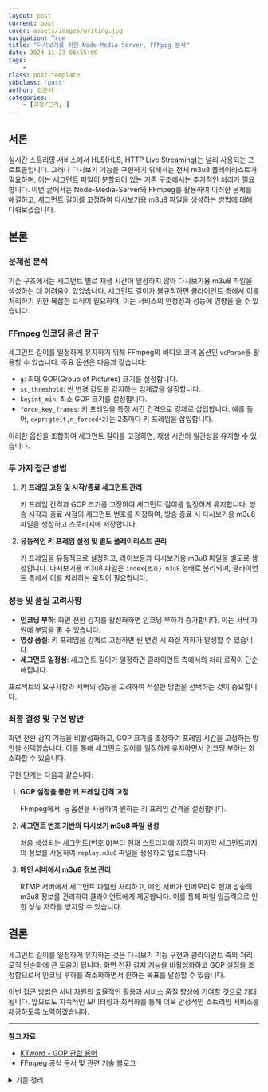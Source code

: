 ```yaml
---
layout: post
current: post
cover: assets/images/writing.jpg
navigation: True
title: "다시보기를 위한 Node-Media-Server, FFMpeg 분석"
date: 2024-11-23 06:55:00
tags:
    - 
class: post-template
subclass: 'post'
author: 김준서
categories:
    - [과정/근거, ]
---
```



## 서론


실시간 스트리밍 서비스에서 HLS(HLS, HTTP Live Streaming)는 널리 사용되는 프로토콜입니다. 그러나 다시보기 기능을 구현하기 위해서는 전체 m3u8 플레이리스트가 필요하며, 이는 세그먼트 파일이 분할되어 있는 기존 구조에서는 추가적인 처리가 필요합니다. 이번 글에서는 Node-Media-Server와 FFmpeg를 활용하여 이러한 문제를 해결하고, 세그먼트 길이를 고정하여 다시보기용 m3u8 파일을 생성하는 방법에 대해 다뤄보겠습니다.


## 본론


### 문제점 분석


기존 구조에서는 세그먼트 별로 재생 시간이 일정하지 않아 다시보기용 m3u8 파일을 생성하는 데 어려움이 있었습니다. 세그먼트 길이가 불규칙하면 클라이언트 측에서 이를 처리하기 위한 복잡한 로직이 필요하며, 이는 서비스의 안정성과 성능에 영향을 줄 수 있습니다.


### FFmpeg 인코딩 옵션 탐구


세그먼트 길이를 일정하게 유지하기 위해 FFmpeg의 비디오 코덱 옵션인 `vcParam`을 활용할 수 있습니다. 주요 옵션은 다음과 같습니다:

- `g`: 최대 GOP(Group of Pictures) 크기를 설정합니다.
- `sc_threshold`: 씬 변경 감도를 감지하는 임계값을 설정합니다.
- `keyint_min`: 최소 GOP 크기를 설정합니다.
- `force_key_frames`: 키 프레임을 특정 시간 간격으로 강제로 삽입합니다. 예를 들어, `expr:gte(t,n_forced*2)`는 2초마다 키 프레임을 삽입합니다.

이러한 옵션을 조합하여 세그먼트 길이를 고정하면, 재생 시간의 일관성을 유지할 수 있습니다.


### 두 가지 접근 방법

1. **키 프레임 고정 및 시작/종료 세그먼트 관리**

	키 프레임 간격과 GOP 크기를 고정하여 세그먼트 길이를 일정하게 유지합니다. 방송 시작과 종료 시점의 세그먼트 번호를 저장하여, 방송 종료 시 다시보기용 m3u8 파일을 생성하고 스토리지에 저장합니다.

2. **유동적인 키 프레임 설정 및 별도 플레이리스트 관리**

	키 프레임을 유동적으로 설정하고, 라이브용과 다시보기용 m3u8 파일을 별도로 생성합니다. 다시보기용 m3u8 파일은 `index{번호}.m3u8` 형태로 분리되며, 클라이언트 측에서 이를 처리하는 로직이 필요합니다.


### 성능 및 품질 고려사항

- **인코딩 부하**: 화면 전환 감지를 활성화하면 인코딩 부하가 증가합니다. 이는 서버 자원에 부담을 줄 수 있습니다.
- **영상 품질**: 키 프레임을 강제로 고정하면 씬 변경 시 화질 저하가 발생할 수 있습니다.
- **세그먼트 일정성**: 세그먼트 길이가 일정하면 클라이언트 측에서의 처리 로직이 단순해집니다.

프로젝트의 요구사항과 서버의 성능을 고려하여 적절한 방법을 선택하는 것이 중요합니다.


### 최종 결정 및 구현 방안


화면 전환 감지 기능을 비활성화하고, GOP 크기를 조정하여 프레임 시간을 고정하는 방안을 선택했습니다. 이를 통해 세그먼트 길이를 일정하게 유지하면서 인코딩 부하는 최소화할 수 있습니다.


구현 단계는 다음과 같습니다:

1. **GOP 설정을 통한 키 프레임 간격 고정**

	FFmpeg에서 `-g` 옵션을 사용하여 원하는 키 프레임 간격을 설정합니다.

2. **세그먼트 번호 기반의 다시보기 m3u8 파일 생성**

	처음 생성되는 세그먼트(번호 0)부터 현재 스토리지에 저장된 마지막 세그먼트까지의 정보를 사용하여 `replay.m3u8` 파일을 생성하고 업로드합니다.

3. **메인 서버에서 m3u8 정보 관리**

	RTMP 서버에서 세그먼트 파일만 처리하고, 메인 서버가 인메모리로 현재 방송의 m3u8 정보를 관리하여 클라이언트에게 제공합니다. 이를 통해 파일 입출력으로 인한 성능 저하를 방지할 수 있습니다.


## 결론


세그먼트 길이를 일정하게 유지하는 것은 다시보기 기능 구현과 클라이언트 측의 처리 로직 단순화에 큰 도움이 됩니다. 화면 전환 감지 기능을 비활성화하고 GOP 설정을 조정함으로써 인코딩 부하를 최소화하면서 원하는 목표를 달성할 수 있습니다.


이번 접근 방법은 서버 자원의 효율적인 활용과 서비스 품질 향상에 기여할 것으로 기대됩니다. 앞으로도 지속적인 모니터링과 최적화를 통해 더욱 안정적인 스트리밍 서비스를 제공하도록 노력하겠습니다.


---


**참고 자료**

- [KTword - GOP 관련 용어](http://www.ktword.co.kr/test/view/view.php?no=3145)
- FFmpeg 공식 문서 및 관련 기술 블로그
<details>
  <summary>기존 정리</summary>


## 서론


기존에는 실시간으로 m3u8, hls 세그먼트 파일을 사용


다시보기를 위해서는 전체 m3u8이 필요

- 아니면 나눠진 m3u8을 클라이언트가 받아올 필요성이 있음

이를 해결하기 위해 기존 node-media-server와 ffmpeg 탐구 start


## 본론


기존에는 다시보기용 m3u8을 만들기 어려웠음

- 왜 why? 세그먼트 별로 플레이 시간이 달랐기 때문

그래서 좀 찾아보니 vcParam으로 비디오 코덱에 줄 수 있는 4가지 옵션 발견

- vcParam 사용법 - [ {옵션 1}, {값 1}, {옵션 2}, {값 2}, … ]
- g - 최대 GOP를 설정할 수 있는 옵션
	- GOP 관련 / [http://www.ktword.co.kr/test/view/view.php?no=3145](http://www.ktword.co.kr/test/view/view.php?no=3145) - 이거 공부하면 영상 처리 고도화 가능할듯
- sc_threshold - 씬 변경 감도를 감지하는threshold
- keyint_min - 최소 GOP를 설정할 수 있는 옵션
- force_key_frames - 키 프레임 시간을 고정할 수 있는 옵션
	- expr:gte(t,n_forced*{N}) - N초 만큼 키 프레임을 강제로 고정

위의 옵션을 잘 이리저리하면 세그먼트 길이 고정이 가능

- 그런데 영길님이랑 얘기해보니 강제로 키프레임 고정 하는게 괜찮나 생각이 듦
	- 왜 와이 → 그만큼 프레임 처리가 많아 질 것 같다, 렌더링도 많이 될 것 같다.
- 일단 아이디어는 확인했으니 차차 생각해볼 예정

위의 조사를 토대로 작성한 다시보기 데이터 생성 플로우

1. 키프레임을 고정하고, 방송의 시작/종료 세그먼트 번호를 저장한다.
	- 이를 통해 방송이 종료될 때 다시보기용 m3u8을 만들어서 스토리지에 저장
2. 키프레임을 유동적으로 설정하고 라이브용 m3u8, 다시보기용 m3u8을 만든다.
	- 이 때 다시보기용 m3u8은 index{번호}.m3u8로 분리
	- 프론트에서 이 데이터를 처리하는 로직이 추가적으로 필요할 것 같음
- GPT 왈
	- **첫 번째 방법**은 키프레임 간격과 GOP 크기를 고정하여 세그먼트 길이를 일정하게 유지하고 인코딩 부하를 줄이는 데 효과적입니다. 하지만 씬 변경 시 품질 저하가 발생할 수 있습니다.
	- **두 번째 방법**은 강제 키프레임 삽입과 씬 변경 감지를 통해 영상 품질을 향상시키지만, 인코딩 부하가 증가하고 세그먼트 길이가 변동될 수 있습니다.

**따라서** 프로젝트의 요구 사항과 서버의 성능, 네트워크 환경, 영상 품질의 중요도 등을 고려하여 적절한 방법을 선택하시길 권장합니다.


아마 둘중 하나로 결정될 것 같은데 각 기능들이 서버에 주는 부하가 얼마나 될지 확인해보고 결정하는 게 좋을 듯


근데 생각해보면 화면 전환을 감지하는 게 더 리소스를 많이 먹는 작업이지 않나..?

- 이건 진짜 모르겠음
- GPT왈왈
	- **부하 측면에서**: 화면 전환 감지를 사용하는 것이 고정 키프레임을 사용하는 것보다 더 많은 **인코딩 부하**를 발생시킵니다.
	- **선택의 기준**: 인코딩 부하와 영상 품질, 압축 효율, 세그먼트 일정성 등 **프로젝트의 우선순위와 서버 자원**을 고려하여 적절한 방법을 선택하시기 바랍니다.


만약 영상 키프레임 고정이 가능하다면 rtmp 서버에서 m3u8을 계속 읽어서 오브젝트 스토리지로 안 보내도 될듯

- 멘토님께 여쭤보니 파일 읽고 쓰는건 생각 이상으로 비싼 작업이라서 뺄 수 있으면 좋다.
- 그래서 그냥 rtmp 서버는 세그먼트만 읽어서 보내고, 차라리 메인서버가 인메모리로 현재 방송의 m3u8 정보를 계속 들고 있다가 쏴주는 방식은 어떨까

## 결론


> 참고자료  
> 



  </details>
